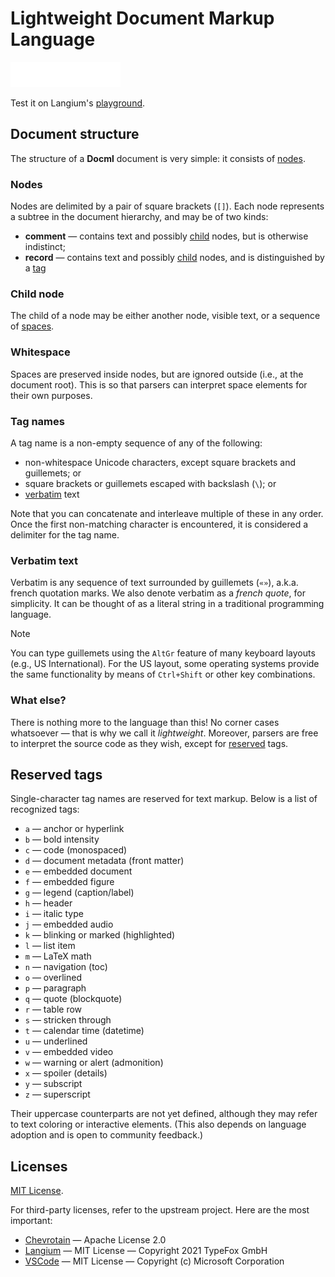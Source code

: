 # Lightweight Document Markup Language

![logo](static/logo.svg)

Test it on Langium's [playground].

## Document structure

The structure of a **Docml** document is very simple: it consists of [nodes](#nodes).

### Nodes

Nodes are delimited by a pair of square brackets (`[]`). Each node represents a subtree in the document hierarchy, and may be of two kinds:

- **comment** &mdash; contains text and possibly [child](#child-node) nodes, but is otherwise indistinct;
- **record** &mdash; contains text and possibly [child](#child-node) nodes, and is distinguished by a [tag](#tag-names)

### Child node

The child of a node may be either another node, visible text, or a sequence of [spaces](#whitespace).

### Whitespace

Spaces are preserved inside nodes, but are ignored outside (i.e., at the document root). This is so that parsers can interpret space elements for their own purposes.

### Tag names

A tag name is a non-empty sequence of any of the following:

- non-whitespace Unicode characters, except square brackets and guillemets; or
- square brackets or guillemets escaped with backslash (`\`); or
- [verbatim](#verbatim-text) text

Note that you can concatenate and interleave multiple of these in any order. Once the first non-matching character is encountered, it is considered a delimiter for the tag name.

### Verbatim text

Verbatim is any sequence of text surrounded by guillemets (`«»`), a.k.a. french quotation marks. We also denote verbatim as a _french quote_, for simplicity. It can be thought of as a literal string in a traditional programming language.

> [!NOTE]
>
> You can type guillemets using the `AltGr` feature of many keyboard layouts (e.g., US International). For the US layout, some operating systems provide the same functionality by means of `Ctrl+Shift` or other key combinations.

### What else?

There is nothing more to the language than this! No corner cases whatsoever &mdash; that is why we call it _lightweight_. Moreover, parsers are free to interpret the source code as they wish, except for [reserved](#reserved-tags) tags.

## Reserved tags

Single-character tag names are reserved for text markup. Below is a list of recognized tags:

- `a` &mdash; anchor or hyperlink
- `b` &mdash; bold intensity
- `c` &mdash; code (monospaced)
- `d` &mdash; document metadata (front matter)
- `e` &mdash; embedded document
- `f` &mdash; embedded figure
- `g` &mdash; legend (caption/label)
- `h` &mdash; header
- `i` &mdash; italic type
- `j` &mdash; embedded audio
- `k` &mdash; blinking or marked (highlighted)
- `l` &mdash; list item
- `m` &mdash; LaTeX math
- `n` &mdash; navigation (toc)
- `o` &mdash; overlined
- `p` &mdash; paragraph
- `q` &mdash; quote (blockquote)
- `r` &mdash; table row
- `s` &mdash; stricken through
- `t` &mdash; calendar time (datetime)
- `u` &mdash; underlined
- `v` &mdash; embedded video
- `w` &mdash; warning or alert (admonition)
- `x` &mdash; spoiler (details)
- `y` &mdash; subscript
- `z` &mdash; superscript

Their uppercase counterparts are not yet defined, although they may refer to text coloring or interactive elements. (This also depends on language adoption and is open to community feedback.)

## Licenses

[MIT License](LICENSE).

For third-party licenses, refer to the upstream project. Here are the most important:

- [Chevrotain] &mdash; Apache License 2.0
- [Langium] &mdash; MIT License &mdash; Copyright 2021 TypeFox GmbH
- [VSCode] &mdash; MIT License &mdash; Copyright (c) Microsoft Corporation

[Chevrotain]: https://github.com/Chevrotain/chevrotain
[Langium]: https://github.com/eclipse-langium/langium
[VSCode]: https://github.com/Microsoft/vscode-languageserver-node/
[playground]: https://langium.org/playground?grammar=PQKhCgAIUhxAnAhgW2Y%2BkBmB7DAXACwFNIAZASwHMC8B3IqmyAEWwGMBXZIgOz0gCy6ANYcADmUQ9KHRJSIA6KCGDhKSVOhbtkAG3DhQEaJACCkACbsuvfm2w8AzuUd5HkbJkgAvIvGweGGg8AJ6Q-tj8PNgWRI5K0Kq28GGsnNx8AFxQkAAUAMpiiGxEAPyQ0bGOANQAvAByMUQAlDCFxWUA3AZGymYVTZBoYQBGJAyEfpCIkPaotoHT4UT28BYJKuCNsdmQkADC2PN8kAA%2BkABKK7gW3YZgfeZzGfwuS5UktOSEuzAAtEtHEQikg8LhpjwLJAxNhHM4RroSGwCORdBZ4LxOoE%2BgCeBNiBggSDEGCMNEMMjUejeMpVIdjnhdmQAKIAMQAKgB9ABCF1M%2BwA0sz2Tlcjk9r09lKYOz4BwSOQvJMBrFZg48IhyE5AcD0CTcAkpYlxZAiXrSaVavkAJL1WCkZmc-IABX5zJNkqNMCeKLRQ0Qo3G3wJ70G4JmeCIAA9%2BECAI7ynglQ3S1RGylojE8Oq5bYkc7s6N4Vo5ZqlHIXa2wAASXN5-KF7Luku9y1WULeMw%2BkC%2BPxx7xQRCxUgsfT2ANy%2BKmMzNoPB4ZVSN9FmaEKhMLh5ARJAxaC1Wsos2XWaxuDHkFxU8JurnZPBGepPFp4Cu7aZDo5PL5guFOU9JnZYhFwqQcU02PYeEHWp9gIDgeGEUUTTFI0JQeFC9hlOUFSVIDu3sPhNW1Gcb31eAUy9NMUNnUjLRtO0HSdV19mZM4TVQ4x0JlIDMHIeBXCPKke1RXRIDGUNVUVSBJgxSA3miU0SNJcjUzYgTM14Oo8xNZoPTQr1%2Bgff1A0gK9xJIBdIxjBSE14ZM2PAqUHyzHM8zOSBCxjEs9jLCsq1rL8G2FZs0NbSzYyIGykxIYZRKDaSjzg4RFkcIo7ONDz%2BAxPAOHgbVXHgA8mRgxK3PaEpguMVtkRK-DnFcdxPEgAA3Fwt0RHsbgajBMCzZFIATSI4gAGlkngITCG4-A2OlYPg5Zsty9x8sK0UADVrRtbkGIAdQAeQuZg3NZC5mXqfZq05ABFABVXb2WZZpqgqx5TVSpEHDqtwPC8BxzKCXBPhRSMUo6I89TYSM%2BOm8Ayp3IgFryvACukJk6PtR0XTdJ6ehC-paCBuI3rBpAIamGL2E4DApBCfG-EUZ9IeQLVEBEtGGMx5jMkgYAAB1HGAZ6AKA7AxF4A9RJJ4R4e%2BsyjI8NhKfG2mMWhxnmZEj862-Rsud5gBtAWccq9ygLYXRYXFkZJelxqu0GcmFZyjweF0MJexRMa7diVW-CZyCRMrGstcC9ldYAXUN%2B5jfMFr4Xa2gbjlxAxFFrQHFdoTCC1WWRzVJwXC%2BzxfgvUTimERxdEQRwCCwbBdHN%2BgoRGUZrbcU94H7EYy4rqua5wevsEb0SwhkYSiG4NvsRMXEHD%2BfHvkJjoRujEoxH4K2y-h9xc9H%2Bvx63hnffVyB1s2nb9uYXXgEgeo7uZLnd2wJqSC7thy8r6vYpwGSN7frfFl3oiCejg-y5FKJkMBAAeWoPMebND1jzKMiARiIJGCMBBYcw6nD1gAPUQcg1B6CeZhz5mHR6kcWz9B6rZGuA1IxJxTkQNOLs3bBmzl7IgI03iOByv4OCsQm4jw4GPYBa486fQapgYuAJX7v17rXAeQ9m7jWJsUSG7d%2BzUyztIEyUZV78EAfvSeZ5p4DG0YeEk0x66H3gH7FmkBjqnXOldW690r43zvg-ceT8SA8PgHwyE4tDGiNzrInun8xjfxIMEg%2BEp8EjDAZkWBChsF4NgUglBUY0FkJAIQ4AjhuhAA&content=NoZwhgngBAEgpgGwQeysA7sgTggJgQgF0AoKNKAFwAsBLEKOqMKAY2QFt24A7CqEsgGqw3XGmp1CDeswCOAV2QU4AbuKEgA
